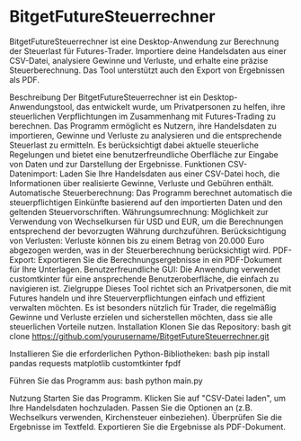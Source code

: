 # BitgetFutureSteuerrechner
BitgetFutureSteuerrechner ist eine Desktop-Anwendung zur Berechnung der Steuerlast für Futures-Trader. Importiere deine Handelsdaten aus einer CSV-Datei, analysiere Gewinne und Verluste, und erhalte eine präzise Steuerberechnung. Das Tool unterstützt auch den Export von Ergebnissen als PDF.


Beschreibung
Der BitgetFutureSteuerrechner ist ein Desktop-Anwendungstool, das entwickelt wurde, um Privatpersonen zu helfen, ihre steuerlichen Verpflichtungen im Zusammenhang mit Futures-Trading zu berechnen. Das Programm ermöglicht es Nutzern, ihre Handelsdaten zu importieren, Gewinne und Verluste zu analysieren und die entsprechende Steuerlast zu ermitteln. Es berücksichtigt dabei aktuelle steuerliche Regelungen und bietet eine benutzerfreundliche Oberfläche zur Eingabe von Daten und zur Darstellung der Ergebnisse.
Funktionen
CSV-Datenimport: Laden Sie Ihre Handelsdaten aus einer CSV-Datei hoch, die Informationen über realisierte Gewinne, Verluste und Gebühren enthält.
Automatische Steuerberechnung: Das Programm berechnet automatisch die steuerpflichtigen Einkünfte basierend auf den importierten Daten und den geltenden Steuervorschriften.
Währungsumrechnung: Möglichkeit zur Verwendung von Wechselkursen für USD und EUR, um die Berechnungen entsprechend der bevorzugten Währung durchzuführen.
Berücksichtigung von Verlusten: Verluste können bis zu einem Betrag von 20.000 Euro abgezogen werden, was in der Steuerberechnung berücksichtigt wird.
PDF-Export: Exportieren Sie die Berechnungsergebnisse in ein PDF-Dokument für Ihre Unterlagen.
Benutzerfreundliche GUI: Die Anwendung verwendet customtkinter für eine ansprechende Benutzeroberfläche, die einfach zu navigieren ist.
Zielgruppe
Dieses Tool richtet sich an Privatpersonen, die mit Futures handeln und ihre Steuerverpflichtungen einfach und effizient verwalten möchten. Es ist besonders nützlich für Trader, die regelmäßig Gewinne und Verluste erzielen und sicherstellen möchten, dass sie alle steuerlichen Vorteile nutzen.
Installation
Klonen Sie das Repository:
bash
git clone https://github.com/yourusername/BitgetFutureSteuerrechner.git

Installieren Sie die erforderlichen Python-Bibliotheken:
bash
pip install pandas requests matplotlib customtkinter fpdf

Führen Sie das Programm aus:
bash
python main.py

Nutzung
Starten Sie das Programm.
Klicken Sie auf "CSV-Datei laden", um Ihre Handelsdaten hochzuladen.
Passen Sie die Optionen an (z.B. Wechselkurs verwenden, Kirchensteuer einbeziehen).
Überprüfen Sie die Ergebnisse im Textfeld.
Exportieren Sie die Ergebnisse als PDF-Dokument.

